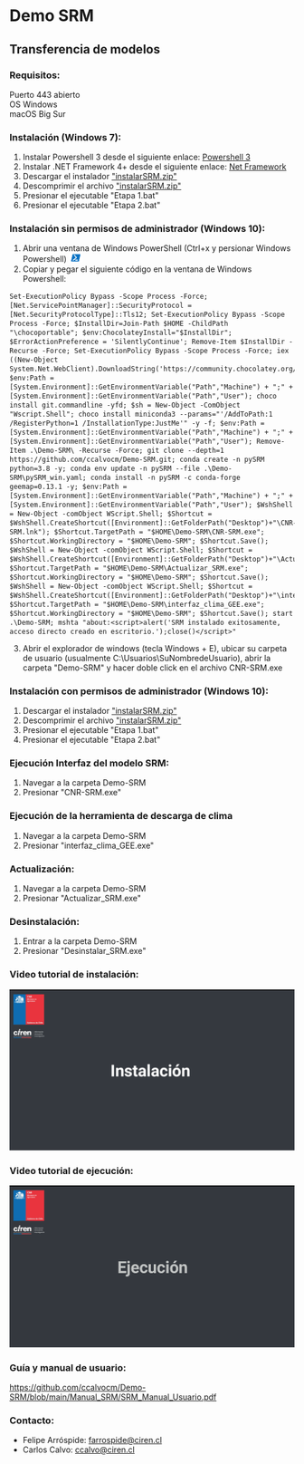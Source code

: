 # Demo SRM
## Transferencia de modelos
 
### Requisitos:
 Puerto 443 abierto  
 OS Windows  
 macOS Big Sur  
 
 
### Instalación (Windows 7):
 1. Instalar Powershell 3 desde el siguiente enlace: [Powershell 3](https://download.microsoft.com/download/E/7/6/E76850B8-DA6E-4FF5-8CCE-A24FC513FD16/Windows6.1-KB2506143-x64.msu) 
 2. Instalar .NET Framework 4+ desde el siguiente enlace: [Net Framework](https://go.microsoft.com/fwlink/?linkid=2088632)
 3. Descargar el instalador ["instalarSRM.zip"](https://github.com/ccalvocm/Demo-SRM/raw/main/instalarSRM.zip)
 4. Descomprimir el archivo ["instalarSRM.zip"](https://github.com/ccalvocm/Demo-SRM/raw/main/instalarSRM.zip)
 5. Presionar el ejecutable "Etapa 1.bat"
 6. Presionar el ejecutable "Etapa 2.bat"
 
### Instalación sin permisos de administrador (Windows 10):
1. Abrir una ventana de Windows PowerShell (Ctrl+x y persionar Windows Powershell) <img src="https://raw.githubusercontent.com/ccalvocm/Hackathon_Fach/main/Imagenes/logoPS.png" height="5%" width="5%" >
2. Copiar y pegar el siguiente código en la ventana de Windows Powershell:

```
Set-ExecutionPolicy Bypass -Scope Process -Force; [Net.ServicePointManager]::SecurityProtocol = [Net.SecurityProtocolType]::Tls12; Set-ExecutionPolicy Bypass -Scope Process -Force; $InstallDir=Join-Path $HOME -ChildPath "\chocoportable"; $env:ChocolateyInstall="$InstallDir"; $ErrorActionPreference = 'SilentlyContinue'; Remove-Item $InstallDir -Recurse -Force; Set-ExecutionPolicy Bypass -Scope Process -Force; iex ((New-Object System.Net.WebClient).DownloadString('https://community.chocolatey.org/install.ps1')); $env:Path = [System.Environment]::GetEnvironmentVariable("Path","Machine") + ";" + [System.Environment]::GetEnvironmentVariable("Path","User"); choco install git.commandline -yfd; $sh = New-Object -ComObject "Wscript.Shell"; choco install miniconda3 --params="'/AddToPath:1 /RegisterPython=1 /InstallationType:JustMe'" -y -f; $env:Path = [System.Environment]::GetEnvironmentVariable("Path","Machine") + ";" + [System.Environment]::GetEnvironmentVariable("Path","User"); Remove-Item .\Demo-SRM\ -Recurse -Force; git clone --depth=1 https://github.com/ccalvocm/Demo-SRM.git; conda create -n pySRM python=3.8 -y; conda env update -n pySRM --file .\Demo-SRM\pySRM_win.yaml; conda install -n pySRM -c conda-forge geemap=0.13.1 -y; $env:Path = [System.Environment]::GetEnvironmentVariable("Path","Machine") + ";" + [System.Environment]::GetEnvironmentVariable("Path","User"); $WshShell = New-Object -comObject WScript.Shell; $Shortcut = $WshShell.CreateShortcut([Environment]::GetFolderPath("Desktop")+"\CNR-SRM.lnk"); $Shortcut.TargetPath = "$HOME\Demo-SRM\CNR-SRM.exe"; $Shortcut.WorkingDirectory = "$HOME\Demo-SRM"; $Shortcut.Save(); $WshShell = New-Object -comObject WScript.Shell; $Shortcut = $WshShell.CreateShortcut([Environment]::GetFolderPath("Desktop")+"\Actualizar_SRM.lnk"); $Shortcut.TargetPath = "$HOME\Demo-SRM\Actualizar_SRM.exe"; $Shortcut.WorkingDirectory = "$HOME\Demo-SRM"; $Shortcut.Save(); $WshShell = New-Object -comObject WScript.Shell; $Shortcut = $WshShell.CreateShortcut([Environment]::GetFolderPath("Desktop")+"\interfaz_clima_GEE.lnk"); $Shortcut.TargetPath = "$HOME\Demo-SRM\interfaz_clima_GEE.exe"; $Shortcut.WorkingDirectory = "$HOME\Demo-SRM"; $Shortcut.Save(); start .\Demo-SRM; mshta "about:<script>alert('SRM instalado exitosamente, acceso directo creado en escritorio.');close()</script>"
```
3. Abrir el explorador de windows (tecla Windows + E), ubicar su carpeta de usuario (usualmente C:\Usuarios\SuNombredeUsuario), abrir la carpeta "Demo-SRM" y hacer doble click en el archivo CNR-SRM.exe



### Instalación con permisos de administrador (Windows 10):
 1. Descargar el instalador ["instalarSRM.zip"](https://github.com/ccalvocm/Demo-SRM/raw/main/instalarSRM.zip)
 2. Descomprimir el archivo ["instalarSRM.zip"](https://github.com/ccalvocm/Demo-SRM/raw/main/instalarSRM.zip)
 3. Presionar el ejecutable "Etapa 1.bat"
 4. Presionar el ejecutable "Etapa 2.bat"

### Ejecución Interfaz del modelo SRM:
 1. Navegar a la carpeta Demo-SRM
 2. Presionar "CNR-SRM.exe"

### Ejecución de la herramienta de descarga de clima
 1. Navegar a la carpeta Demo-SRM
 2. Presionar "interfaz_clima_GEE.exe"

### Actualización:
 1. Navegar a la carpeta Demo-SRM
 2. Presionar "Actualizar_SRM.exe"

### Desinstalación:
 1. Entrar a la carpeta Demo-SRM
 2. Presionar "Desinstalar_SRM.exe"

### Video tutorial de instalación:
[![Watch the video](https://raw.githubusercontent.com/ccalvocm/Demo-SRM/main/thumbnails/Portada_video_instalacion.png)](https://cirencl-my.sharepoint.com/:v:/g/personal/ccalvo_ciren_cl/EV97xbfFNuFMgSetIpBZmRsBxy8K3y6UArHAYxkQ4N5ILA?e=lbw9hM)

### Video tutorial de ejecución:
[![Watch the video](https://raw.githubusercontent.com/ccalvocm/Demo-SRM/main/thumbnails/Portada_video_ejecucion.png)](https://cirencl-my.sharepoint.com/:v:/g/personal/ccalvo_ciren_cl/EUV5X2QLNGtKiktQkVIsj6oBTHhpwm4IjcuSXhgLfWxWlA?e=PkQgvG)

### Guía y manual de usuario:
https://github.com/ccalvocm/Demo-SRM/blob/main/Manual_SRM/SRM_Manual_Usuario.pdf

### Contacto:
 - Felipe Arróspide: farrospide@ciren.cl
 - Carlos Calvo: ccalvo@ciren.cl


